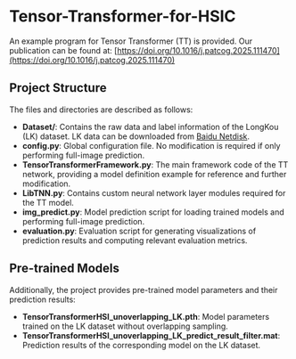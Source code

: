 # Tensor-Transformer-for-HSIC

An example program for Tensor Transformer (TT) is provided. Our publication can be found at: [https://doi.org/10.1016/j.patcog.2025.111470](https://doi.org/10.1016/j.patcog.2025.111470)

## Project Structure

The files and directories are described as follows:

- **Dataset/**: Contains the raw data and label information of the LongKou (LK) dataset. LK data can be downloaded from [Baidu Netdisk](https://pan.baidu.com/s/1sZqjIGaAYLa4LMSaKsoqQg?pwd=8216).
- **config.py**: Global configuration file. No modification is required if only performing full-image prediction.
- **TensorTransformerFramework.py**: The main framework code of the TT network, providing a model definition example for reference and further modification.
- **LibTNN.py**: Contains custom neural network layer modules required for the TT model.
- **img_predict.py**: Model prediction script for loading trained models and performing full-image prediction.
- **evaluation.py**: Evaluation script for generating visualizations of prediction results and computing relevant evaluation metrics.

## Pre-trained Models

Additionally, the project provides pre-trained model parameters and their prediction results:

- **TensorTransformerHSI_unoverlapping_LK.pth**: Model parameters trained on the LK dataset without overlapping sampling.
- **TensorTransformerHSI_unoverlapping_LK_predict_result_filter.mat**: Prediction results of the corresponding model on the LK dataset.